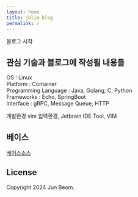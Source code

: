```yaml
---
layout: home
title: jblim blog
permalink: /
---
```


블로그 시작

## 관심 기술과 블로그에 작성될 내용들

OS : Linux  
Platform : Container  
Programming Language : Java, Golang, C, Python  
Frameworks : Echo, SpringBoot  
Interface : gRPC, Message Queue, HTTP  

개발환경 vim 입력환경, Jetbrain IDE Tool, VIM  

## 베이스

[베이스소스](https://sighingnow.github.io/jekyll-gitbook/)

## License

Copyright 2024 Jun Beom.  

